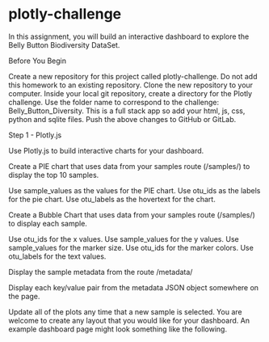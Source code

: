 # plotly-challenge

In this assignment, you will build an interactive dashboard to explore the Belly Button Biodiversity DataSet.


Before You Begin


Create a new repository for this project called plotly-challenge. Do not add this homework to an existing repository.
Clone the new repository to your computer.
Inside your local git repository, create a directory for the Plotly challenge. Use the folder name to correspond to the challenge: Belly_Button_Diversity.
This is a full stack app so add your html, js, css, python and sqlite files.
Push the above changes to GitHub or GitLab.



Step 1 - Plotly.js

Use Plotly.js to build interactive charts for your dashboard.



Create a PIE chart that uses data from your samples route (/samples/<sample>) to display the top 10 samples.


Use sample_values as the values for the PIE chart.
Use otu_ids as the labels for the pie chart.
Use otu_labels as the hovertext for the chart.








Create a Bubble Chart that uses data from your samples route (/samples/<sample>) to display each sample.


Use otu_ids for the x values.
Use sample_values for the y values.
Use sample_values for the marker size.
Use otu_ids for the marker colors.
Use otu_labels for the text values.








Display the sample metadata from the route /metadata/<sample>


Display each key/value pair from the metadata JSON object somewhere on the page.


Update all of the plots any time that a new sample is selected.
You are welcome to create any layout that you would like for your dashboard. An example dashboard page might look something like the following.
